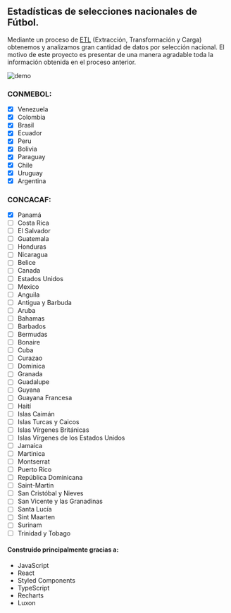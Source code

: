 ## Estadísticas de selecciones nacionales de Fútbol.

Mediante un proceso de [ETL](https://en.wikipedia.org/wiki/Extract,_transform,_load) (Extracción, Transformación y Carga) obtenemos y analizamos gran cantidad de datos por selección nacional. El motivo de este proyecto es presentar de una manera agradable toda la información obtenida en el proceso anterior.

![demo](https://media.giphy.com/media/Ty3JCF4M8KSnhDz0GO/giphy.gif)

### CONMEBOL:

- [x] Venezuela
- [x] Colombia
- [x] Brasil
- [x] Ecuador
- [x] Peru
- [x] Bolivia
- [x] Paraguay
- [x] Chile
- [x] Uruguay
- [x] Argentina

### CONCACAF:

- [x] Panamá
- [ ] Costa Rica
- [ ] El Salvador
- [ ] Guatemala
- [ ] Honduras
- [ ] Nicaragua
- [ ] Belice
- [ ] Canada
- [ ] Estados Unidos
- [ ] Mexico
- [ ] Anguila
- [ ] Antigua y Barbuda
- [ ] Aruba
- [ ] Bahamas
- [ ] Barbados
- [ ] Bermudas
- [ ] Bonaire
- [ ] Cuba
- [ ] Curazao
- [ ] Dominica
- [ ] Granada
- [ ] Guadalupe
- [ ] Guyana
- [ ] Guayana Francesa
- [ ] Haití
- [ ] Islas Caimán
- [ ] Islas Turcas y Caicos
- [ ] Islas Vírgenes Británicas
- [ ] Islas Vírgenes de los Estados Unidos
- [ ] Jamaica
- [ ] Martinica
- [ ] Montserrat
- [ ] Puerto Rico
- [ ] República Dominicana
- [ ] Saint-Martin
- [ ] San Cristóbal y Nieves
- [ ] San Vicente y las Granadinas
- [ ] Santa Lucía
- [ ] Sint Maarten
- [ ] Surinam
- [ ] Trinidad y Tobago

#### Construido principalmente gracias a:

- JavaScript
- React
- Styled Components
- TypeScript
- Recharts
- Luxon
